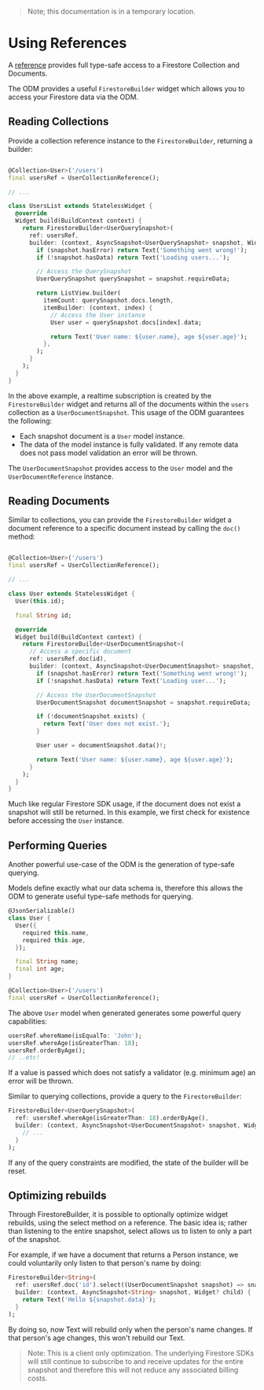 > Note; this documentation is in a temporary location.

# Using References

A [reference](/defining-models#creating-references) provides full type-safe access to a Firestore
Collection and Documents.

The ODM provides a useful `FirestoreBuilder` widget which allows you to access your Firestore data
via the ODM.

## Reading Collections

Provide a collection reference instance to the `FirestoreBuilder`, returning a builder:

```dart

@Collection<User>('/users')
final usersRef = UserCollectionReference();

// ...

class UsersList extends StatelessWidget {
  @override
  Widget build(BuildContext context) {
    return FirestoreBuilder<UserQuerySnapshot>(
      ref: usersRef,
      builder: (context, AsyncSnapshot<UserQuerySnapshot> snapshot, Widget? child) {
        if (snapshot.hasError) return Text('Something went wrong!');
        if (!snapshot.hasData) return Text('Loading users...');

        // Access the QuerySnapshot
        UserQuerySnapshot querySnapshot = snapshot.requireData;

        return ListView.builder(
          itemCount: querySnapshot.docs.length,
          itemBuilder: (context, index) {
            // Access the User instance
            User user = querySnapshot.docs[index].data;

            return Text('User name: ${user.name}, age ${user.age}');
          },
        );
      }
    );
  }
}
```

In the above example, a realtime subscription is created by the `FirestoreBuilder` widget and
returns all of the documents within the `users` collection as a `UserDocumentSnapshot`. This usage
of the ODM guarantees the following:

- Each snapshot document is a `User` model instance.
- The data of the model instance is fully validated. If any remote data does not pass model
  validation an error will be thrown.

The `UserDocumentSnapshot` provides access to the `User` model and the `UserDocumentReference`
instance.

## Reading Documents

Similar to collections, you can provide the `FirestoreBuilder` widget a document reference to a
specific document instead by calling the `doc()` method:

```dart

@Collection<User>('/users')
final usersRef = UserCollectionReference();

// ...

class User extends StatelessWidget {
  User(this.id);

  final String id;

  @override
  Widget build(BuildContext context) {
    return FirestoreBuilder<UserDocumentSnapshot>(
      // Access a specific document
      ref: usersRef.doc(id),
      builder: (context, AsyncSnapshot<UserDocumentSnapshot> snapshot, Widget? child) {
        if (snapshot.hasError) return Text('Something went wrong!');
        if (!snapshot.hasData) return Text('Loading user...');

        // Access the UserDocumentSnapshot
        UserDocumentSnapshot documentSnapshot = snapshot.requireData;

        if (!documentSnapshot.exists) {
          return Text('User does not exist.');
        }

        User user = documentSnapshot.data()!;

        return Text('User name: ${user.name}, age ${user.age}');
      }
    );
  }
}
```

Much like regular Firestore SDK usage, if the document does not exist a snapshot will still
be returned. In this example, we first check for existence before accessing the `User` instance.

## Performing Queries

Another powerful use-case of the ODM is the generation of type-safe querying.

Models define exactly what our data schema is, therefore this allows the ODM to generate
useful type-safe methods for querying.

```dart
@JsonSerializable()
class User {
  User({
    required this.name,
    required this.age,
  });

  final String name;
  final int age;
}

@Collection<User>('/users')
final usersRef = UserCollectionReference();
```

The above `User` model when generated generates some powerful query capabilities:

```dart
usersRef.whereName(isEqualTo: 'John');
usersRef.whereAge(isGreaterThan: 18);
usersRef.orderByAge();
// ..etc!
```

If a value is passed which does not satisfy a validator (e.g. minimum age) an error will be
thrown.

Similar to querying collections, provide a query to the `FirestoreBuilder`:

```dart
FirestoreBuilder<UserQuerySnapshot>(
  ref: usersRef.whereAge(isGreaterThan: 18).orderByAge(),
  builder: (context, AsyncSnapshot<UserDocumentSnapshot> snapshot, Widget? child) {
    // ...
  }
);
```

If any of the query constraints are modified, the state of the builder will be reset.

## Optimizing rebuilds

Through FirestoreBuilder, it is possible to optionally optimize widget rebuilds, using the select method on a reference. The basic idea is; rather than listening to the entire snapshot, select allows us to listen to only a part of the snapshot.

For example, if we have a document that returns a Person instance, we could voluntarily only listen to that person's name by doing:

```dart
FirestoreBuilder<String>(
  ref: usersRef.doc('id').select((UserDocumentSnapshot snapshot) => snapshot.data!.name)),
  builder: (context, AsyncSnapshot<String> snapshot, Widget? child) {
    return Text('Hello ${snapshot.data}');
  }
);
```

By doing so, now Text will rebuild only when the person's name changes. If that person's age changes, this won't rebuild our Text.

> Note: This is a client only optimization. The underlying Firestore SDKs will still continue to subscribe to and receive updates for the entire snapshot and therefore this will not reduce any associated billing costs.
